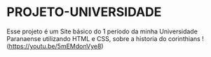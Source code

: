 # PROJETO-UNIVERSIDADE
Esse projeto é um Site básico do 1 período da minha Universidade Paranaense utilizando HTML e CSS, sobre a historia do corinthians
!(https://youtu.be/5mEMdonVye8)
